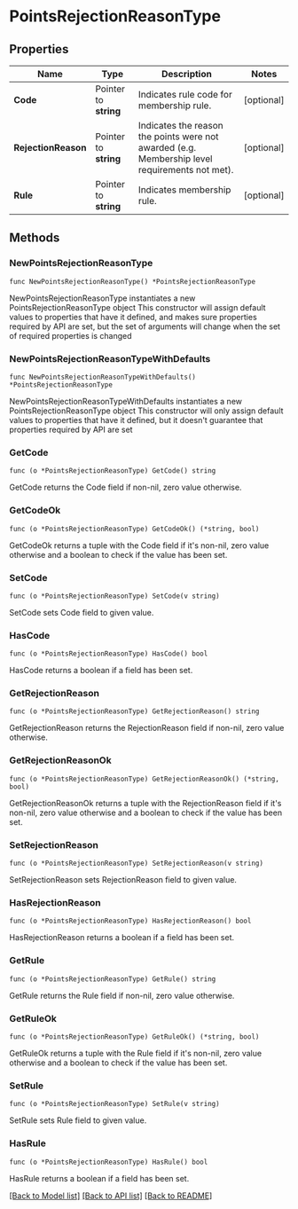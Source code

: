 # PointsRejectionReasonType

## Properties

Name | Type | Description | Notes
------------ | ------------- | ------------- | -------------
**Code** | Pointer to **string** | Indicates rule code for membership rule. | [optional] 
**RejectionReason** | Pointer to **string** | Indicates the reason the points were not awarded (e.g. Membership level requirements not met). | [optional] 
**Rule** | Pointer to **string** | Indicates membership rule. | [optional] 

## Methods

### NewPointsRejectionReasonType

`func NewPointsRejectionReasonType() *PointsRejectionReasonType`

NewPointsRejectionReasonType instantiates a new PointsRejectionReasonType object
This constructor will assign default values to properties that have it defined,
and makes sure properties required by API are set, but the set of arguments
will change when the set of required properties is changed

### NewPointsRejectionReasonTypeWithDefaults

`func NewPointsRejectionReasonTypeWithDefaults() *PointsRejectionReasonType`

NewPointsRejectionReasonTypeWithDefaults instantiates a new PointsRejectionReasonType object
This constructor will only assign default values to properties that have it defined,
but it doesn't guarantee that properties required by API are set

### GetCode

`func (o *PointsRejectionReasonType) GetCode() string`

GetCode returns the Code field if non-nil, zero value otherwise.

### GetCodeOk

`func (o *PointsRejectionReasonType) GetCodeOk() (*string, bool)`

GetCodeOk returns a tuple with the Code field if it's non-nil, zero value otherwise
and a boolean to check if the value has been set.

### SetCode

`func (o *PointsRejectionReasonType) SetCode(v string)`

SetCode sets Code field to given value.

### HasCode

`func (o *PointsRejectionReasonType) HasCode() bool`

HasCode returns a boolean if a field has been set.

### GetRejectionReason

`func (o *PointsRejectionReasonType) GetRejectionReason() string`

GetRejectionReason returns the RejectionReason field if non-nil, zero value otherwise.

### GetRejectionReasonOk

`func (o *PointsRejectionReasonType) GetRejectionReasonOk() (*string, bool)`

GetRejectionReasonOk returns a tuple with the RejectionReason field if it's non-nil, zero value otherwise
and a boolean to check if the value has been set.

### SetRejectionReason

`func (o *PointsRejectionReasonType) SetRejectionReason(v string)`

SetRejectionReason sets RejectionReason field to given value.

### HasRejectionReason

`func (o *PointsRejectionReasonType) HasRejectionReason() bool`

HasRejectionReason returns a boolean if a field has been set.

### GetRule

`func (o *PointsRejectionReasonType) GetRule() string`

GetRule returns the Rule field if non-nil, zero value otherwise.

### GetRuleOk

`func (o *PointsRejectionReasonType) GetRuleOk() (*string, bool)`

GetRuleOk returns a tuple with the Rule field if it's non-nil, zero value otherwise
and a boolean to check if the value has been set.

### SetRule

`func (o *PointsRejectionReasonType) SetRule(v string)`

SetRule sets Rule field to given value.

### HasRule

`func (o *PointsRejectionReasonType) HasRule() bool`

HasRule returns a boolean if a field has been set.


[[Back to Model list]](../README.md#documentation-for-models) [[Back to API list]](../README.md#documentation-for-api-endpoints) [[Back to README]](../README.md)


